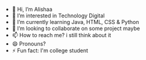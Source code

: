 - 👋 Hi, I’m Alishaa
- 👀 I’m interested in Technology Digital
- 🌱 I’m currently learning Java, HTML, CSS & Python
- 💞️ I’m looking to collaborate on some project maybe
- 📫 How to reach me? i still think about it
- 😄 Pronouns?
- ⚡ Fun fact: I'm college student

<!---
projectalisha/projectalisha is a ✨ special ✨ repository because its `README.md` (this file) appears on your GitHub profile.
You can click the Preview link to take a look at your changes.
--->
